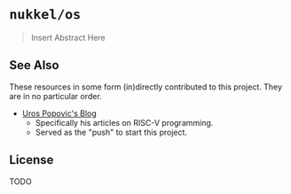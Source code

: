 # `nukkel/os`

> Insert Abstract Here

## See Also

These resources in some form (in)directly contributed to this project. 
They are in no particular order. 

- [Uros Popovic's Blog](https://popovicu.com/)
  - Specifically his articles on RISC-V programming.
  - Served as the "push" to start this project.

## License

TODO